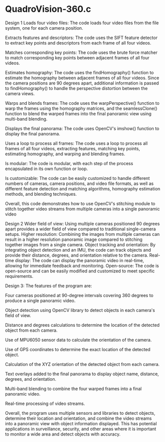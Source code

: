 # QuadroVision-360.c


Design 1
Loads four video files: The code loads four video files from the file system, one for each camera position.

Extracts features and descriptors: The code uses the SIFT feature detector to extract key points and descriptors from each frame of all four videos.

Matches corresponding key points: The code uses the brute force matcher to match corresponding key points between adjacent frames of all four videos.

Estimates homography: The code uses the findHomography() function to estimate the homography between adjacent frames of all four videos. Since the camera positions are 90 degrees apart, additional information is passed to findHomography() to handle the perspective distortion between the camera views.

Warps and blends frames: The code uses the warpPerspective() function to warp the frames using the homography matrices, and the seamlessClone() function to blend the warped frames into the final panoramic view using multi-band blending.

Displays the final panorama: The code uses OpenCV's imshow() function to display the final panorama.

Uses a loop to process all frames: The code uses a loop to process all frames of all four videos, extracting features, matching key points, estimating homography, and warping and blending frames.

Is modular: The code is modular, with each step of the process encapsulated in its own function or loop.

Is customizable: The code can be easily customized to handle different numbers of cameras, camera positions, and video file formats, as well as different feature detection and matching algorithms, homography estimation methods, and blending techniques.

Overall, this code demonstrates how to use OpenCV's stitching module to stitch together video streams from multiple cameras into a single panoramic video

Design 2
Wider field of view: Using multiple cameras positioned 90 degrees apart provides a wider field of view compared to traditional single-camera setups.
Higher resolution: Combining the images from multiple cameras can result in a higher resolution panoramic image compared to stitching together images from a single camera.
Object tracking and orientation: By integrating object detection and an IMU, the code can track objects and provide their distance, degrees, and orientation relative to the camera.
Real-time display: The code can display the panoramic video in real-time, allowing for immediate feedback and monitoring.
Open-source: The code is open-source and can be easily modified and customized to meet specific requirements.

Design 3:
The features of the program are:

Four cameras positioned at 90-degree intervals covering 360 degrees to produce a single panoramic video.

Object detection using OpenCV library to detect objects in each camera's field of view.

Distance and degrees calculations to determine the location of the detected object from each camera.

Use of MPU6050 sensor data to calculate the orientation of the camera.

Use of GPS coordinates to determine the exact location of the detected object.

Calculation of the XYZ orientation of the detected object from each camera.

Text overlays added to the final panorama to display object name, distance, degrees, and orientation.

Multi-band blending to combine the four warped frames into a final panoramic video.

Real-time processing of video streams.

Overall, the program uses multiple sensors and libraries to detect objects, determine their location and orientation, and combine the video streams into a panoramic view with object information displayed. This has potential applications in surveillance, security, and other areas where it is important to monitor a wide area and detect objects with accuracy.

